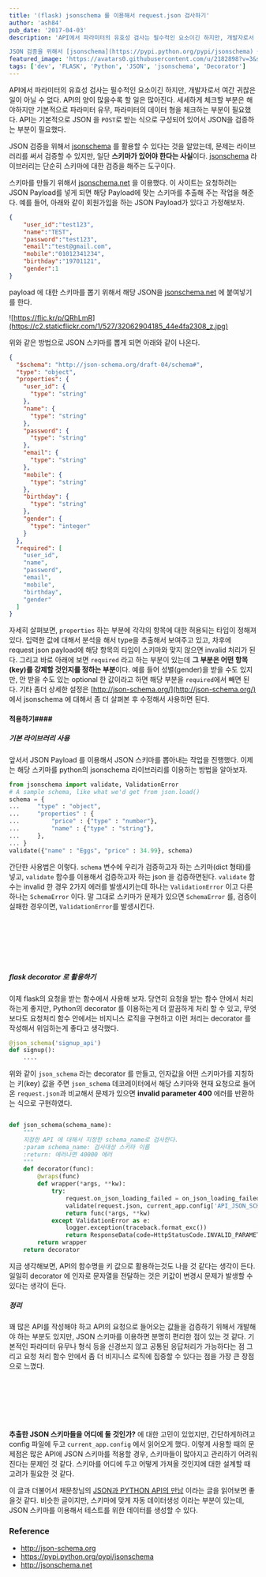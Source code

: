 ```yaml
---
title: '(flask) jsonschema 를 이용해서 request.json 검사하기'
author: 'ash84'
pub_date: '2017-04-03'
description: 'API에서 파라미터의 유효성 검사는 필수적인 요소이긴 하지만, 개발자로서 여간 귀찮은 일이 아닐 수 없다. API의 양이 많을수록 할 일은 많아진다. 세세하게 체크할 부분은 해야하지만 기본적으로 파라미터 유무, 파라미터의 데이터 형을 체크하는 부분이 필요했다. API는 기본적으로 JSON 을 `POST`로 받는 식으로 구성되어 있어서 JSON을 검증하는 부분이 필요했다. 

JSON 검증을 위해서 [jsonschema](https://pypi.python.org/pypi/jsonschema) 를 활용할 수 있다는 것을 알았는데, 문'
featured_image: 'https://avatars0.githubusercontent.com/u/2182898?v=3&s=200'
tags: ['dev', 'FLASK', 'Python', 'JSON', 'jsonschema', 'Decorator']
---
```


API에서 파라미터의 유효성 검사는 필수적인 요소이긴 하지만, 개발자로서 여간 귀찮은 일이 아닐 수 없다. API의 양이 많을수록 할 일은 많아진다. 세세하게 체크할 부분은 해야하지만 기본적으로 파라미터 유무, 파라미터의 데이터 형을 체크하는 부분이 필요했다. API는 기본적으로 JSON 을 `POST`로 받는 식으로 구성되어 있어서 JSON을 검증하는 부분이 필요했다. 

JSON 검증을 위해서 [jsonschema](https://pypi.python.org/pypi/jsonschema) 를 활용할 수 있다는 것을 알았는데, 문제는 라이브러리를 써서 검증할 수 있지만, 일단 **스키마가 있어야 한다는 사실**이다. [jsonschema](https://pypi.python.org/pypi/jsonschema) 라이브러리는 단순히 스키마에 대한 검증을 해주는 도구이다.

스키마를 만들기 위해서 [jsonschema.net](http://jsonschema.net/) 을 이용했다. 이 사이트는 요청하려는 JSON Payload를 넣게 되면 해당 Payload에 맞는 스키마를 추출해 주는 작업을 해준다. 예를 들어, 아래와 같이 회원가입을 하는 JSON Payload가 있다고 가정해보자. 

```json
{
    "user_id":"test123", 
    "name":"TEST", 
    "password":"test123", 
    "email":"test@gmail.com",
    "mobile":"01012341234", 
    "birthday":"19701121",
    "gender":1
}
```

payload 에 대한 스키마를 뽑기 위해서 해당 JSON을 [jsonschema.net](http://jsonschema.net) 에 붙여넣기를 한다.  

![https://flic.kr/p/QRhLmR](https://c2.staticflickr.com/1/527/32062904185_44e4fa2308_z.jpg)


위와 같은 방법으로 JSON 스키마를 뽑게 되면 아래와 같이 나온다. 

```json
{
  "$schema": "http://json-schema.org/draft-04/schema#",
  "type": "object",
  "properties": {
    "user_id": {
      "type": "string"
    },
    "name": {
      "type": "string"
    },
    "password": {
      "type": "string"
    },
    "email": {
      "type": "string"
    },
    "mobile": {
      "type": "string"
    },
    "birthday": {
      "type": "string"
    },
    "gender": {
      "type": "integer"
    }
  },
  "required": [
    "user_id",
    "name",
    "password",
    "email",
    "mobile",
    "birthday",
    "gender"
  ]
}
```

자세히 살펴보면, `properties` 하는 부분에 각각의 항목에 대한 허용되는 타입이 정해져 있다. 입력한 값에 대해서 분석을 해서 type을 추출해서 보여주고 있고, 차후에 request json payload에 해당 항목의 타입이 스키마와 맞지 않으면 invalid 처리가 된다. 그리고 바로 아래에 보면 `required` 라고 하는 부분이 있는데 **그 부분은 어떤 항목(key)를 강제할 것인지를 정하는 부분**이다. 예를 들어 성별(gender)을 받을 수도 있지만, 안 받을 수도 있는 optional 한 값이라고 하면 해당 부분을 `required`에서 빼면 된다. 기타 좀더 상세한 설정은 [http://json-schema.org/](http://json-schema.org/) 에서 jsonschema 에 대해서 좀 더 살펴본 후 수정해서 사용하면 된다. 



#### **적용하기**####


##### **기본 라이브러리 사용** ######
앞서서 JSON Payload 를 이용해서 JSON 스키마를 뽑아내는 작업을 진행했다. 이제는 해당 스키마를 python의 jsonschema 라이브러리를 이용하는 방법을 알아보자. 

```python 
from jsonschema import validate, ValidationError
# A sample schema, like what we'd get from json.load()
schema = {
...     "type" : "object",
...     "properties" : {
...         "price" : {"type" : "number"},
...         "name" : {"type" : "string"},
...     },
... }
validate({"name" : "Eggs", "price" : 34.99}, schema)
```

간단한 사용법은 이렇다. `schema` 변수에 우리가 검증하고자 하는 스키마(dict 형태)를 넣고, `validate` 함수를 이용해서 검증하고자 하는 json 을 검증하면된다. `validate` 함수는 invalid 한 경우 2가지 에러를 발생시키는데 하나는 `ValidationError` 이고 다른 하나는 `SchemaError` 이다. 말 그대로 스키마가 문제가 있으면 `SchemaError` 를, 검증이 실패한 경우이면, `ValidationError`를 발생시킨다. 

<script async src="//pagead2.googlesyndication.com/pagead/js/adsbygoogle.js"></script>
<!-- 페이지내_긴_배너 -->
<ins class="adsbygoogle"
     style="display:inline-block;width:728px;height:90px"
     data-ad-client="ca-pub-8699046198561974"
     data-ad-slot="5480877276"></ins>
<script>
(adsbygoogle = window.adsbygoogle || []).push({});
</script>

##### **flask decorator 로 활용하기** ######

이제 flask의 요청을 받는 함수에서 사용해 보자. 당연히 요청을 받는 함수 안에서 처리하는게 좋지만, Python의 decorator 를 이용하는게 더 깔끔하게 처리 할 수 있고, 무엇보다도 요청처리 함수 안에서는 비지니스 로직을 구현하고 이런 처리는 decorator 를 작성해서 위임하는게 좋다고 생각했다. 

```python 
@json_schema('signup_api')
def signup():
    .... 
```

위와 같이 `json_schema` 라는 decorator 를 만들고, 인자값을 어떤 스키마가를 지칭하는 키(key) 값을 주면 `json_schema` 데코레이터에서 해당 스키마와 현재 요청으로 들어온 `request.json`과 비교해서 문제가 있으면 **invalid parameter 400** 에러를 반환하는 식으로 구현하였다. 

```python

def json_schema(schema_name):
    """
    지정한 API 에 대해서 지정한 schema_name로 검사한다.
    :param schema_name: 검사대상 스키마 이름
    :return: 에러나면 40000 에러
    """
    def decorator(func):
        @wraps(func)
        def wrapper(*args, **kw):
            try:
                request.on_json_loading_failed = on_json_loading_failed_return_dict
                validate(request.json, current_app.config['API_JSON_SCHEMA'][schema_name])
                return func(*args, **kw)
            except ValidationError as e:
                logger.exception(traceback.format_exc())
                return ResponseData(code=HttpStatusCode.INVALID_PARAMETER).json
        return wrapper
    return decorator
```

지금 생각해보면, API의 함수명을 키 값으로 활용하는것도 나을 것 같다는 생각이 든다. 일일히 decorator 에 인자로 문자열을 전달하는 것은 키값이 변경시 문제가 발생할 수 있다는 생각이 든다. 

##### **정리** #####

꽤 많은 API를 작성해야 하고 API의 요청으로 들어오는 값들을 검증하기 위해서 개발해야 하는 부분도 있지만, JSON 스키마를 이용하면 분명히 편리한 점이 있는 것 같다. 기본적인 파라미터 유무나 형식 등을 신경쓰지 않고 공통된 응답처리가 가능하다는 점 그리고 요청 처리 함수 안에서 좀 더 비지니스 로직에 집중할 수 있다는 점을 가장 큰 장점으로 느꼈다. 


<script async src="//pagead2.googlesyndication.com/pagead/js/adsbygoogle.js"></script>
<!-- 페이지내_긴_배너 -->
<ins class="adsbygoogle"
     style="display:inline-block;width:728px;height:90px"
     data-ad-client="ca-pub-8699046198561974"
     data-ad-slot="5480877276"></ins>
<script>
(adsbygoogle = window.adsbygoogle || []).push({});
</script> 

**추출한 JSON 스키마들을 어디에 둘 것인가?** 에 대한 고민이 있었지만, 간단하게하려고 config 파일에 두고 `current_app.config` 에서 읽어오게 했다. 이렇게 사용할 때의 문제점은 많은 API에 JSON 스키마를 적용할 경우, 스키마들이 많아지고 관리하기 어려워진다는 문제인 것 같다. 스키마를 어디에 두고 어떻게 가져올 것인지에 대한 설계할 때 고려가 필요한 것 같다. 

이 글과 더불어서 채문창님의 [JSON과 PYTHON API의 만남](https://github.com/mcchae/JSON-Schema/blob/master/JSON-API.md) 이라는 글을 읽어보면 좋을것 같다. 비슷한 글이지만, 스키마에 맞게 자동 데이터생성 이라는 부분이 있는데, JSON 스키마를 이용해서 테스트를 위한 데이터를 생성할 수 있다. 



### Reference ###
- http://json-schema.org
- https://pypi.python.org/pypi/jsonschema
- http://jsonschema.net

